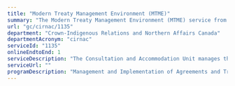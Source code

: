 ```yaml
---
title: "Modern Treaty Management Environment (MTME)"
summary: "The Modern Treaty Management Environment (MTME) service from Crown-Indigenous Relations and Northern Affairs Canada is available end-to-end online, according to the GC Service Inventory."
url: "gc/cirnac/1135"
department: "Crown-Indigenous Relations and Northern Affairs Canada"
departmentAcronym: "cirnac"
serviceId: "1135"
onlineEndtoEnd: 1
serviceDescription: "The Consultation and Accommodation Unit manages the development and maintenance of the Modern Treaty Management Environment (MTME) on behalf of the Modern Treaties Implementation Office, with the Implementation Office managing the system content. Federal officials record implementation activities, report on the implementation of Canada’s obligations, and monitor, perform analysis, and use MTME as a risk management tool."
serviceUrl: ""
programDescription: "Management and Implementation of Agreements and Treaties"
---
```

